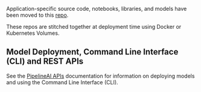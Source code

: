 Application-specific source code, notebooks, libraries, and models have been moved to this [repo](https://github.com/fluxcapacitor/source.ml).

These repos are stitched together at deployment time using Docker or Kubernetes Volumes.

## Model Deployment, Command Line Interface (CLI) and REST APIs
See the [PipelineAI APIs](http://pipeline.io/api/) documentation for information on deploying models and using the Command Line Interface (CLI).
